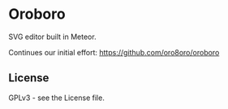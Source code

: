 # Oroboro

SVG editor built in Meteor.

Continues our initial effort: https://github.com/oro8oro/oroboro 

## License

GPLv3 - see the License file.
